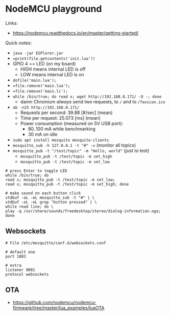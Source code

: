 NodeMCU playground
==================

Links:

 - https://nodemcu.readthedocs.io/en/master/getting-started/

Quick notes:

 - `java -jar ESPlorer.jar`
 - `=print(file.getcontents('init.lua'))`
 - GPIO 4 == LED (on my board)
    - HIGH means internal LED is off
    - LOW means internal LED is on
 - `dofile('main.lua');`
 - `=file.remove('main.lua');`
 - `=file.remove('main.lc');`
 - `while /bin/true; do read x; wget http://192.168.0.171/ -O -; done`
    - damn Chromium _always_ send two requests, to `/` and to `/favicon.ico`
 - `ab -n25 http://192.168.0.171/`
    - Requests per second:    39.88 [#/sec] (mean)
    - Time per request:       25.073 [ms] (mean)
    - Power consumption (measured on 5V USB port):
        - 80..100 mA while benchmarking
        - 30 mA on idle
 - `sudo apt install mosquito mosquito-clients`
 - `mosquitto_sub -h 127.0.0.1 -t "#" -v` (monitor all topics)
 - `mosquitto_pub -t "/test/topic" -m "Hello, world"` (just to test)
    - `mosquitto_pub -t /test/topic -m set_high`
    - `mosquitto_pub -t /test/topic -m set_low`

```
# press Enter to toggle LED
while /bin/true; do
read x; mosquitto_pub -t /test/topic -m set_low;
read x; mosquitto_pub -t /test/topic -m set_high; done
```

```
# make sound on each button click
stdbuf -oL -eL mosquitto_sub -t "#" | \
stdbuf -oL -eL grep "button pressed" | \
while read line; do \
play -q /usr/share/sounds/freedesktop/stereo/dialog-information.oga; done
```

Websockets
----------

```
# File /etc/mosquitto/conf.d/websockets.conf

# default one
port 1883

# extra
listener 9001
protocol websockets
```

OTA
---

 - https://github.com/nodemcu/nodemcu-firmware/tree/master/lua_examples/luaOTA
